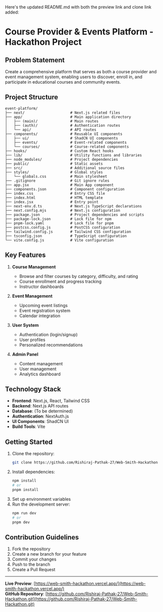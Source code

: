 Here's the updated README.md with both the preview link and clone link added:

# Course Provider & Events Platform - Hackathon Project

## Problem Statement

Create a comprehensive platform that serves as both a course provider and event management system, enabling users to discover, enroll in, and participate in educational courses and community events.

## Project Structure

```
event-platform/
├── next/                     # Next.js related files
├── app/                      # Main application directory
│   ├── (main)/               # Main routes
│   ├── (auth)/               # Authentication routes
│   └── api/                  # API routes
├── components/               # Reusable UI components
│   ├── ui/                   # ShadCN UI components
│   ├── events/               # Event-related components
│   └── courses/              # Course-related components
├── hooks/                    # Custom React hooks
├── lib/                      # Utility functions and libraries
├── node_modules/             # Project dependencies
├── public/                   # Static assets
├── src/                      # Additional source files
├── styles/                   # Global styles
│   └── globals.css           # Main stylesheet
├── .gitignore                # Git ignore rules
├── app.jsx                   # Main App component
├── components.json           # Component configuration
├── index.css                 # Entry CSS file
├── index.html                # HTML template
├── index.jsx                 # Entry point
├── next-env.d.ts             # Next.js TypeScript declarations
├── next.config.mjs           # Next.js configuration
├── package.json              # Project dependencies and scripts
├── package-lock.json         # Lock file for npm
├── pnpm-lock.yaml            # Lock file for pnpm
├── postcss.config.js         # PostCSS configuration
├── tailwind.config.js        # Tailwind CSS configuration
├── tsconfig.json             # TypeScript configuration
└── vite.config.js            # Vite configuration
```

## Key Features

1. **Course Management**
   - Browse and filter courses by category, difficulty, and rating
   - Course enrollment and progress tracking
   - Instructor dashboards

2. **Event Management**
   - Upcoming event listings
   - Event registration system
   - Calendar integration

3. **User System**
   - Authentication (login/signup)
   - User profiles
   - Personalized recommendations

4. **Admin Panel**
   - Content management
   - User management
   - Analytics dashboard

## Technology Stack

- **Frontend**: Next.js, React, Tailwind CSS
- **Backend**: Next.js API routes
- **Database**: (To be determined)
- **Authentication**: NextAuth.js
- **UI Components**: ShadCN UI
- **Build Tools**: Vite

## Getting Started

1. Clone the repository:
   ```bash
   git clone https://github.com/Rishiraj-Pathak-27/Web-Smith-Hackathon.git
   ```
2. Install dependencies:
   ```bash
   npm install
   # or
   pnpm install
   ```
3. Set up environment variables
4. Run the development server:
   ```bash
   npm run dev
   # or
   pnpm dev
   ```

## Contribution Guidelines

1. Fork the repository
2. Create a new branch for your feature
3. Commit your changes
4. Push to the branch
5. Create a Pull Request



---

**Live Preview**: [https://web-smith-hackathon.vercel.app/](https://web-smith-hackathon.vercel.app/)  
**GitHub Repository**: [https://github.com/Rishiraj-Pathak-27/Web-Smith-Hackathon.git](https://github.com/Rishiraj-Pathak-27/Web-Smith-Hackathon.git)
